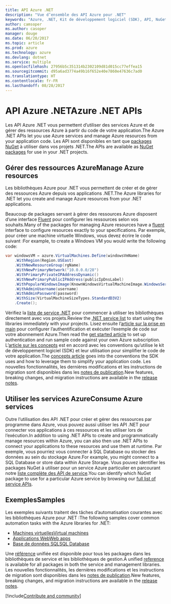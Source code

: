 ```yaml
---
title: API Azure .NET
description: "Vue d’ensemble des API Azure pour .NET"
keywords: "Azure, .NET, Kit de développement logiciel (SDK), API, NuGet, bibliothèques, packages"
author: camsoper
ms.author: casoper
manager: douge
ms.date: 06/20/2017
ms.topic: article
ms.prod: azure
ms.technology: azure
ms.devlang: dotnet
ms.service: multiple
ms.openlocfilehash: 27956b5c351314b2302109d81d015cc77effea15
ms.sourcegitcommit: d95a6ad3774a49b16f652e40e7860e47636c7ad0
ms.translationtype: HT
ms.contentlocale: fr-FR
ms.lasthandoff: 08/28/2017
---
```

# <a name="azure-net-apis"></a><span data-ttu-id="6229e-104">API Azure .NET</span><span class="sxs-lookup"><span data-stu-id="6229e-104">Azure .NET APIs</span></span>

<span data-ttu-id="6229e-105">Les API Azure .NET vous permettent d’utiliser des services Azure et de gérer des ressources Azure à partir du code de votre application.</span><span class="sxs-lookup"><span data-stu-id="6229e-105">The Azure .NET APIs let you use Azure services and manage Azure resources from your application code.</span></span> <span data-ttu-id="6229e-106">Les API sont disponibles en tant que [packages NuGet](/dotnet/api/overview/azure/) à utiliser dans vos projets .NET.</span><span class="sxs-lookup"><span data-stu-id="6229e-106">The APIs are available as [NuGet packages](/dotnet/api/overview/azure/) for use in your .NET projects.</span></span> 

## <a name="manage-azure-resources"></a><span data-ttu-id="6229e-107">Gérer des ressources Azure</span><span class="sxs-lookup"><span data-stu-id="6229e-107">Manage Azure resources</span></span>

<span data-ttu-id="6229e-108">Les bibliothèques Azure pour .NET vous permettent de créer et de gérer des ressources Azure depuis vos applications .NET.</span><span class="sxs-lookup"><span data-stu-id="6229e-108">The Azure libraries for .NET let you create and manage Azure resources from your .NET applications.</span></span>

<span data-ttu-id="6229e-109">Beaucoup de packages servant à gérer des ressources Azure disposent d’une interface [Fluent](dotnet-sdk-azure-concepts.md) pour configurer les ressources selon vos souhaits.</span><span class="sxs-lookup"><span data-stu-id="6229e-109">Many of the packages for managing Azure resources have a [fluent](dotnet-sdk-azure-concepts.md) interface to configure resources exactly to your specifications.</span></span> <span data-ttu-id="6229e-110">Par exemple, pour créer une machine virtuelle Windows, vous devez écrire le code suivant :</span><span class="sxs-lookup"><span data-stu-id="6229e-110">For example, to create a Windows VM you would write the following code:</span></span>

```csharp
var windowsVM = azure.VirtualMachines.Define(windowsVmName)
    .WithRegion(Region.USEast)
    .WithNewResourceGroup(rgName)
    .WithNewPrimaryNetwork("10.0.0.0/28")
    .WithPrimaryPrivateIPAddressDynamic()
    .WithNewPrimaryPublicIPAddress(publicIpDnsLabel)
    .WithPopularWindowsImage(KnownWindowsVirtualMachineImage.WindowsServer2012R2Datacenter)
    .WithAdminUsername(username)
    .WithAdminPassword(password)
    .WithSize(VirtualMachineSizeTypes.StandardD3V2)
    .Create();
 ```

<span data-ttu-id="6229e-111">Vérifiez la [liste de service .NET](/dotnet/api/overview/azure/) pour commencer à utiliser les bibliothèques directement avec vos projets.</span><span class="sxs-lookup"><span data-stu-id="6229e-111">Review the [.NET service list](/dotnet/api/overview/azure/) to start using the libraries immediately with your projects.</span></span> <span data-ttu-id="6229e-112">Lisez ensuite l’[article sur la prise en main](dotnet-sdk-azure-get-started.md) pour configurer l’authentification et exécuter l’exemple de code sur votre abonnement Azure.</span><span class="sxs-lookup"><span data-stu-id="6229e-112">Then read the [get started article](dotnet-sdk-azure-get-started.md) to set up authentication and run sample code against your own Azure subscription.</span></span>  <span data-ttu-id="6229e-113">L’[article sur les concepts](dotnet-sdk-azure-concepts.md) est en accord avec les conventions qu’utilise le kit de développement logiciel (SDK) et leur utilisation pour simplifier le code de votre application.</span><span class="sxs-lookup"><span data-stu-id="6229e-113">The [concepts article](dotnet-sdk-azure-concepts.md) goes into the conventions the SDK uses and how to leverage them to simplify your application code.</span></span> <span data-ttu-id="6229e-114">Les nouvelles fonctionnalités, les dernières modifications et les instructions de migration sont disponibles dans les [notes de publication](dotnet-sdk-azure-release-notes.md).</span><span class="sxs-lookup"><span data-stu-id="6229e-114">New features, breaking changes, and migration instructions are available in the [release notes](dotnet-sdk-azure-release-notes.md).</span></span>

## <a name="consume-azure-services"></a><span data-ttu-id="6229e-115">Utiliser les services Azure</span><span class="sxs-lookup"><span data-stu-id="6229e-115">Consume Azure services</span></span>

<span data-ttu-id="6229e-116">Outre l’utilisation des API .NET pour créer et gérer des ressources par programme dans Azure, vous pouvez aussi utiliser les API .NET pour connecter vos applications à ces ressources et les utiliser lors de l’exécution.</span><span class="sxs-lookup"><span data-stu-id="6229e-116">In addition to using .NET APIs to create and programmatically manage resources within Azure, you can also then use .NET APIs to connect your applications to these resources and use them at runtime.</span></span>  <span data-ttu-id="6229e-117">Par exemple, vous pourriez vous connecter à SQL Database ou stocker des données au sein du stockage Azure.</span><span class="sxs-lookup"><span data-stu-id="6229e-117">For example, you might connect to a SQL Database or store data within Azure Storage.</span></span>  <span data-ttu-id="6229e-118">Vous pouvez identifier les packages NuGet à utiliser pour un service Azure particulier en parcourant notre [liste complète des API de service](/dotnet/api/overview/azure/).</span><span class="sxs-lookup"><span data-stu-id="6229e-118">You can identify which NuGet package to use for a particular Azure service by browsing our [full list of service APIs](/dotnet/api/overview/azure/).</span></span>  

## <a name="samples"></a><span data-ttu-id="6229e-119">Exemples</span><span class="sxs-lookup"><span data-stu-id="6229e-119">Samples</span></span>

<span data-ttu-id="6229e-120">Les exemples suivants traitent des tâches d’automatisation courantes avec les bibliothèques Azure pour .NET :</span><span class="sxs-lookup"><span data-stu-id="6229e-120">The following samples cover common automation tasks with the Azure libraries for .NET:</span></span>

- [<span data-ttu-id="6229e-121">Machines virtuelles</span><span class="sxs-lookup"><span data-stu-id="6229e-121">Virtual machines</span></span>](dotnet-sdk-azure-virtual-machine-samples.md)
- [<span data-ttu-id="6229e-122">Applications Web</span><span class="sxs-lookup"><span data-stu-id="6229e-122">Web apps</span></span>](dotnet-sdk-azure-web-apps-samples.md)
- [<span data-ttu-id="6229e-123">Base de données SQL</span><span class="sxs-lookup"><span data-stu-id="6229e-123">SQL Database</span></span>](dotnet-sdk-azure-sql-database-samples.md)

<span data-ttu-id="6229e-124">Une [référence](/dotnet/api/overview/azure/?view=azure-dotnet) unifiée est disponible pour tous les packages dans les bibliothèques de service et les bibliothèques de gestion.</span><span class="sxs-lookup"><span data-stu-id="6229e-124">A unified [reference](/dotnet/api/overview/azure/?view=azure-dotnet) is available for all packages in both the service and management libraries.</span></span> <span data-ttu-id="6229e-125">Les nouvelles fonctionnalités, les dernières modifications et les instructions de migration sont disponibles dans les [notes de publication](dotnet-sdk-azure-release-notes.md).</span><span class="sxs-lookup"><span data-stu-id="6229e-125">New features, breaking changes, and migration instructions are available in the [release notes](dotnet-sdk-azure-release-notes.md).</span></span>

[!include[Contribute and community](includes/contribute.md)]
